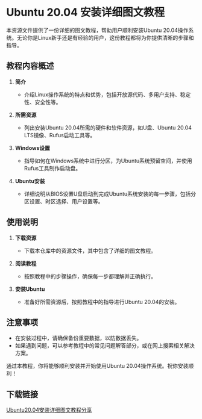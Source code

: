 # Ubuntu 20.04 安装详细图文教程

本资源文件提供了一份详细的图文教程，帮助用户顺利安装Ubuntu 20.04操作系统。无论你是Linux新手还是有经验的用户，这份教程都将为你提供清晰的步骤和指导。

## 教程内容概述

1. **简介**  
   - 介绍Linux操作系统的特点和优势，包括开放源代码、多用户支持、稳定性、安全性等。

2. **所需资源**  
   - 列出安装Ubuntu 20.04所需的硬件和软件资源，如U盘、Ubuntu 20.04 LTS镜像、Rufus启动工具等。

3. **Windows设置**  
   - 指导如何在Windows系统中进行分区，为Ubuntu系统预留空间，并使用Rufus工具制作启动盘。

4. **Ubuntu安装**  
   - 详细说明从BIOS设置U盘启动到完成Ubuntu系统安装的每一步骤，包括分区设置、时区选择、用户设置等。

## 使用说明

1. **下载资源**  
   - 下载本仓库中的资源文件，其中包含了详细的图文教程。

2. **阅读教程**  
   - 按照教程中的步骤操作，确保每一步都理解并正确执行。

3. **安装Ubuntu**  
   - 准备好所需资源后，按照教程中的指导进行Ubuntu 20.04的安装。

## 注意事项

- 在安装过程中，请确保备份重要数据，以防数据丢失。
- 如果遇到问题，可以参考教程中的常见问题解答部分，或在网上搜索相关解决方案。

通过本教程，你将能够顺利安装并开始使用Ubuntu 20.04操作系统。祝你安装顺利！

## 下载链接

[Ubuntu20.04安装详细图文教程分享](https://pan.quark.cn/s/c0e9400170f3)